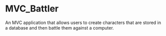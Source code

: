 # MVC_Battler
An MVC application that allows users to create characters that are stored in a database and then battle them against a computer.
